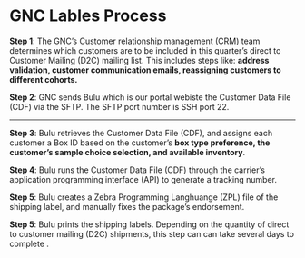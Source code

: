 # GNC Lables Process

**Step 1**:
The GNC’s Customer relationship management (CRM) team determines which customers are to be included in this quarter’s direct to Customer Mailing (D2C) mailing list.
This includes steps like: **address validation, customer communication emails, reassigning customers to different cohorts.** 

**Step 2**:
GNC sends Bulu which is our portal webiste the Customer Data File (CDF) via the SFTP. The SFTP port number is SSH port 22.

----------------------------------------------

**Step 3**:
Bulu retrieves the  Customer Data File (CDF), and assigns each customer a Box ID based on the customer’s **box type preference, the customer’s sample choice selection, and available inventory**.

**Step 4**:
Bulu runs the Customer Data File (CDF)  through the carrier’s  application programming interface (API) to generate a tracking number. 

**Step 5**:
Bulu creates a Zebra Programming Langhuange (ZPL) file of the shipping label, and manually fixes the package’s endorsement.

**Step 5**:
Bulu prints the shipping labels. Depending on the quantity of direct to customer mailing (D2C) shipments, this  step can can take several days to complete . 

